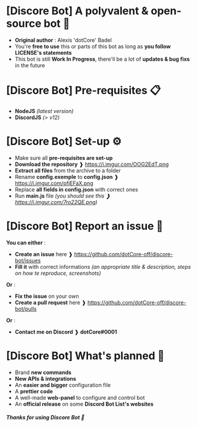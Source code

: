 # [Discore Bot] A polyvalent & open-source bot 🤖
- __Original author__ : Alexis 'dotCore' Badel
- You're __free to use__ this or parts of this bot as long as __you follow LICENSE's statements__
- This bot is still __Work In Progress__, there'll be a lot of __updates & bug fixs__ in the future

# [Discore Bot] Pre-requisites 📋
- __NodeJS__ _(latest version)_
- __DiscordJS__ _(> v12)_

# [Discore Bot] Set-up ⚙️
- Make sure all __pre-requisites are set-up__
- __Download the repository__ ❱ https://i.imgur.com/OOG2EdT.png
- __Extract all files__ from the archive to a folder
- Rename __config.exemple__ to __config.json__ ❱ https://i.imgur.com/pfjEFaX.png
- Replace __all fields in config.json__ with correct ones
- Run __main.js__ file _(you should see this ❱ https://i.imgur.com/7ro22QE.png)_

# [Discore Bot] Report an issue 🛑
__You can either__ :
- __Create an issue__ here ❱ https://github.com/dotCore-off/discore-bot/issues
- __Fill it__ with correct informations _(an appropriate title & description, steps on how te reproduce, screenshots)_

__Or__ :
- __Fix the issue__ on your own
- __Create a pull request__ here ❱ https://github.com/dotCore-off/discore-bot/pulls

__Or__ :
- __Contact me on Discord__ ❱ __dotCore#0001__

# [Discore Bot] What's planned 📆
- Brand __new commands__
- __New APIs & integrations__
- An __easier and bigger__ configuration file
- A __prettier code__
- A well-made __web-panel__ to configure and control bot
- An __official release__ on some __Discord Bot List's websites__



##### Thanks for using Discore Bot 💙

